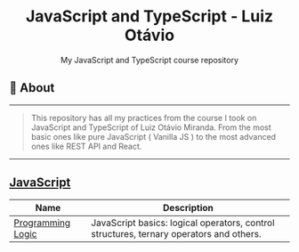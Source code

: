 <h1 align="center">JavaScript and TypeScript - Luiz Otávio</h1>
<p align="center">My JavaScript and TypeScript course repository</p1>

## 📑 About
---
> This repository has all my practices from the course I took on JavaScript and TypeScript of Luiz Otávio Miranda. From the most basic ones like pure JavaScript ( Vanilla JS ) to the most advanced ones like REST API and React.
---

## [JavaScript](/javascript)

Name | Description
---- | -----------
[Programming Logic](/javascript/programming_logic) | JavaScript basics: logical operators, control structures, ternary operators and others.
